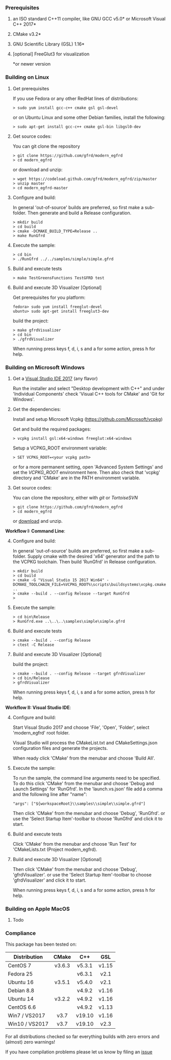 
### Prerequisites

1. an ISO standard C++11 compiler, like GNU GCC v5.0* or Microsoft Visual C++ 2017*
2. CMake v3.2* 
3. GNU Scientific Library (GSL) 1.16*
4. [optional] FreeGlut3 for visualization

   *or newer version

### Building on Linux
1. Get prerequisites

   If you use Fedora or any other RedHat lines of distributions: 
   ```
   > sudo yum install gcc-c++ cmake gsl gsl-devel
   ```
   or on Ubuntu Linux and some other Debian families, install the following:
   ```
   > sudo apt-get install gcc-c++ cmake gsl-bin libgsl0-dev
   ```
2. Get source codes: 

   You can git clone the repository
   ```
   > git clone https://github.com/gfrd/modern_egfrd
   > cd modern_egfrd
   ```
   or download and unzip:
   ```
   > wget https://codeload.github.com/gfrd/modern_egfrd/zip/master
   > unzip master
   > cd modern_egfrd-master
   ```
   
 
3. Configure and build:
   
   In general 'out-of-source' builds are preferred, so first make a sub-folder. Then generate and build a Release configuration.
   ```
   > mkdir build
   > cd build
   > cmake -DCMAKE_BUILD_TYPE=Release ..
   > make RunGfrd
   ```

4. Execute the sample:

   ```
   > cd bin
   > ./RunGfrd ../../samples/simple/simple.gfrd
   ```

5. Build and execute tests

   ```
   > make TestGreensFunctions TestGFRD test
   ```

6. Build and execute 3D Visualizer [Optional]

   Get prerequisites for you platform:
   ```
   fedora> sudo yum install freeglut-devel
   ubuntu> sudo apt-get install freeglut3-dev
   ```
   build the project:
   ```
   > make gfrdVisualizer
   > cd bin
   > ./gfrdVisualizer
   ```
   When running press keys f, d, i, s and a for some action, press h for help.

   



### Building on Microsoft Windows



1. Get a [Visual Studio IDE 2017](https://www.visualstudio.com/) (any flavor)

   Run the installer and select "Desktop development with C++" and under 'Individual Components' check 'Visual C++ tools for CMake' and 'Git for Windows'.

   
2. Get the dependencies:

   Install and setup Microsoft Vcpkg (https://github.com/Microsoft/vcpkg)
   
   Get and build the required packages:
   ```
   > vcpkg install gsl:x64-windows freeglut:x64-windows
   ```
   
   Setup a VCPKG_ROOT environment variable:
   ```
   > SET VCPKG_ROOT=<your vcpkg path>
   ```
   or for a more permanent setting, open 'Advanced System Settings' and set the _VCPKG_ROOT_ environment here. Then also check that 'vcpkg' directory and 'CMake' are in the PATH environment variable.
   

3. Get source codes:

   You can clone the repository, either with _git_ or _TortoiseSVN_
   ```
   > git clone https://github.com/gfrd/modern_egfrd
   > cd modern_egfrd
   ```
   or [download](https://codeload.github.com/gfrd/modern_egfrd/zip/master) and unzip.
      

**Workflow I: Command Line**:
   
   
4. Configure and build:
   
   In general 'out-of-source' builds are preferred, so first make a sub-folder. Supply cmake with the desired 'x64' generator and the path to the VCPKG toolchain. Then build 'RunGfrd' in Release configuration.
   ```
   > mkdir build
   > cd build
   > cmake -G "Visual Studio 15 2017 Win64" -DCMAKE_TOOLCHAIN_FILE=%VCPKG_ROOT%\scripts\buildsystems\vcpkg.cmake ..
   > cmake --build . --config Release --target RunGfrd
   > 	
   ```

5. Execute the sample:

   ```
   > cd bin\Release
   > RunGfrd.exe ..\..\..\samples\simple\simple.gfrd
   ```

6. Build and execute tests

   ```
   > cmake --build . --config Release
   > ctest -C Release
   ```

7. Build and execute 3D Visualizer [Optional]

   build the project:
   ```
   > cmake --build . --config Release --target gfrdVisualizer
   > cd bin/Release
   > gfrdVisualizer
   ```
   When running press keys f, d, i, s and a for some action, press h for help.
   


**Workflow II: Visual Studio IDE**:
   
		
4. Configure and build:

   Start Visual Studio 2017 and choose 'File', 'Open', 'Folder', select 'modern_egfrd' root folder.

   Visual Studio will process the CMakeList.txt and CMakeSettings.json configuration files and generate the projects.
   
   When ready click 'CMake' from the menubar and choose 'Build All'.

   
5. Execute the sample:   
   
   To run the sample, the command line arguments  need to be specified. To do this click 'CMake' from the menubar and choose 'Debug and Launch Settings' for 'RunGfrd'.
   In the 'launch.vs.json' file add a comma and the following line after "name":
   
   ```
   "args": ["${workspaceRoot}\\samples\\simple\\simple.gfrd"]
   ```
 
   Then click 'CMake' from the menubar and choose 'Debug', 'RunGfrd'.
   or use the 'Select Startup Item'-toolbar to choose 'RunGfrd' and click it to start.
   

6. Build and execute tests
   
   Click 'CMake' from the menubar and choose 'Run Test' for 'CMakeLists.txt (Project modern_egfrd).

   
7. Build and execute 3D Visualizer [Optional]

   Then click 'CMake' from the menubar and choose 'Debug', 'gfrdVisualizer'.
   or use the 'Select Startup Item'-toolbar to choose 'gfrdVisualizer' and click it to start.
   
   When running press keys f, d, i, s and a for some action, press h for help.
   

   
### Building on Apple MacOS

1. Todo



### Compliance


   This package has been tested on:

   | **Distribution** | **CMake** | **C++** | **GSL** |
   |------------------|:---------:|:-------:|:-------:|
   | CentOS 7         | v3.6.3    | v5.3.1  | v1.15   |
   | Fedora 25        |           | v6.3.1  | v2.1    |
   | Ubuntu 16        | v3.5.1    | v5.4.0  | v2.1    |
   | Debian 8.8       |           | v4.9.2  | v1.16   |
   | Ubuntu 14        | v3.2.2    | v4.9.2  | v1.16   |
   | CentOS 6.6       |           | v4.9.2  | v1.13   |
   | Win7 / VS2017    | v3.7      | v19.10  | v1.16   |
   | Win10 / VS2017   | v3.7      | v19.10  | v2.3    |

   
   For all distributions checked so far everything builds with zero errors and (almost) zero warnings!
   
   If you have compilation problems please let us know by filing an [issue](https://github.com/gfrd/modern_egfrd/issues)

